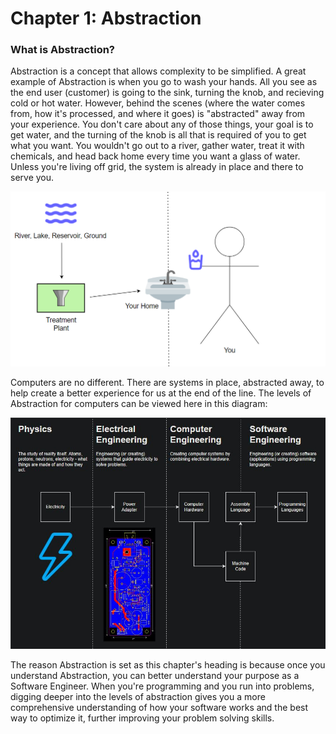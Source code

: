 # Chapter 1: Abstraction

### What is Abstraction?

Abstraction is a concept that allows complexity to be simplified. A great example of Abstraction is when you go to wash your hands. All you see as the end user (customer) is going to the sink, turning the knob, and recieving cold or hot water. However, behind the scenes (where the water comes from, how it's processed, and where it goes) is "abstracted" away from your experience. You don't care about any of those things, your goal is to get water, and the turning of the knob is all that is required of you to get what you want. You wouldn't go out to a river, gather water, treat it with chemicals, and head back home every time you want a glass of water. Unless you're living off grid, the system is already in place and there to serve you.


![Example of Abstraction, Getting water from a sink](https://github.com/joehawkens/computing/blob/main/IMAGES/Water.PNG)


Computers are no different. There are systems in place, abstracted away, to help create a better experience for us at the end of the line. The levels of Abstraction for computers can be viewed here in this diagram:

![Levels of Abstraction, Computing](https://github.com/joehawkens/computing/blob/main/IMAGES/abstraction.JPG)

The reason Abstraction is set as this chapter's heading is because once you understand Abstraction, you can better understand your purpose as a Software Engineer. When you're programming and you run into problems, digging deeper into the levels of abstraction gives you a more comprehensive understanding of how your software works and the best way to optimize it, further improving your problem solving skills.
